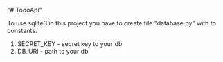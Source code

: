 "# TodoApi"
<p>To use sqlite3 in this project you have to create file "database.py" with to constants:</p>
<ol>
    <li>SECRET_KEY - secret key to your db</li>
    <li>DB_URI - path to your db</li>  
</ol>